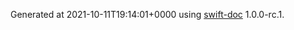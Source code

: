 Generated at 2021-10-11T19:14:01+0000 using [swift-doc](https://github.com/SwiftDocOrg/swift-doc) 1.0.0-rc.1.
